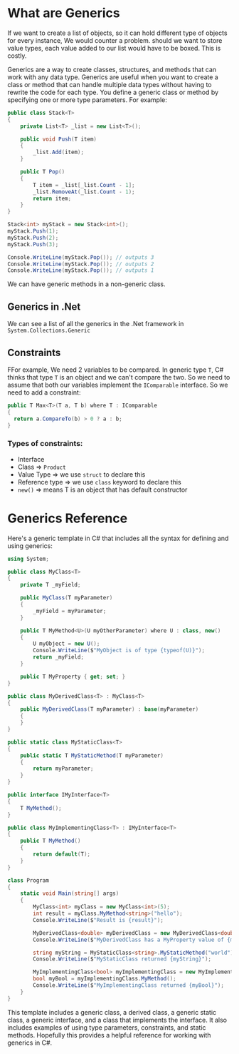 # What are Generics

If we want to create a list of objects, so it can hold different type of objects for every instance, We would counter a problem. should we want to store value types, each value added to our list would have to be boxed. This is costly.

Generics are a way to create classes, structures, and methods that can work with any data type. Generics are useful when you want to create a class or method that can handle multiple data types without having to rewrite the code for each type. You define a generic class or method by specifying one or more type parameters. For example:

```c#
public class Stack<T>
{
    private List<T> _list = new List<T>();

    public void Push(T item)
    {
        _list.Add(item);
    }

    public T Pop()
    {
        T item = _list[_list.Count - 1];
        _list.RemoveAt(_list.Count - 1);
        return item;
    }
}

Stack<int> myStack = new Stack<int>();
myStack.Push(1);
myStack.Push(2);
myStack.Push(3);

Console.WriteLine(myStack.Pop()); // outputs 3
Console.WriteLine(myStack.Pop()); // outputs 2
Console.WriteLine(myStack.Pop()); // outputs 1
```

We can have generic methods in a non-generic class.

## Generics in .Net
We can see a list of all the generics in the .Net framework in `System.Collections.Generic`

## Constraints
FFor example, We need 2 variables to be compared. In generic type `T`, C# thinks that type `T` is an object and we can't compare the two. So we need to assume that both our variables implement the `IComparable` interface.
So we need to add a constraint:
```c#
public T Max<T>(T a, T b) where T : IComparable
{
  return a.CompareTo(b) > 0 ? a : b;
}
```

### Types of constraints:
* Interface
* Class => `Product`
* Value Type => we use `struct` to declare this
* Reference type => we use `class` keyword to declare this
* `new()` => means T is an object that has default constructor
# Generics Reference

Here's a generic template in C# that includes all the syntax for defining and using generics:

```c#
using System;

public class MyClass<T>
{
    private T _myField;

    public MyClass(T myParameter)
    {
        _myField = myParameter;
    }

    public T MyMethod<U>(U myOtherParameter) where U : class, new()
    {
        U myObject = new U();
        Console.WriteLine($"MyObject is of type {typeof(U)}");
        return _myField;
    }

    public T MyProperty { get; set; }
}

public class MyDerivedClass<T> : MyClass<T>
{
    public MyDerivedClass(T myParameter) : base(myParameter)
    {
    }
}

public static class MyStaticClass<T>
{
    public static T MyStaticMethod(T myParameter)
    {
        return myParameter;
    }
}

public interface IMyInterface<T>
{
    T MyMethod();
}

public class MyImplementingClass<T> : IMyInterface<T>
{
    public T MyMethod()
    {
        return default(T);
    }
}

class Program
{
    static void Main(string[] args)
    {
        MyClass<int> myClass = new MyClass<int>(5);
        int result = myClass.MyMethod<string>("hello");
        Console.WriteLine($"Result is {result}");

        MyDerivedClass<double> myDerivedClass = new MyDerivedClass<double>(3.14);
        Console.WriteLine($"MyDerivedClass has a MyProperty value of {myDerivedClass.MyProperty}");

        string myString = MyStaticClass<string>.MyStaticMethod("world");
        Console.WriteLine($"MyStaticClass returned {myString}");

        MyImplementingClass<bool> myImplementingClass = new MyImplementingClass<bool>();
        bool myBool = myImplementingClass.MyMethod();
        Console.WriteLine($"MyImplementingClass returned {myBool}");
    }
}
```

This template includes a generic class, a derived class, a generic static class, a generic interface, and a class that implements the interface. It also includes examples of using type parameters, constraints, and static methods. Hopefully this provides a helpful reference for working with generics in C#.